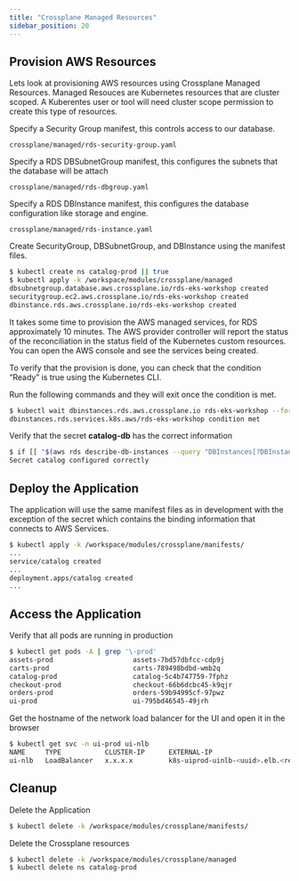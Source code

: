 ```yaml
---
title: "Crossplane Managed Resources"
sidebar_position: 20
---
```



## Provision AWS Resources

Lets look at provisioning AWS resources using Crossplane Managed Resources.
Managed Resouces are Kubernetes resources that are cluster scoped.
A Kuberentes user or tool will need cluster scope permission to create this type of resources.

Specify a Security Group manifest, this controls access to our database.
```file
crossplane/managed/rds-security-group.yaml
```
Specify a RDS DBSubnetGroup manifest, this configures the subnets that the database will be attach
```file
crossplane/managed/rds-dbgroup.yaml
```
Specify a RDS DBInstance manifest, this configures the database configuration like storage and engine.
```file
crossplane/managed/rds-instance.yaml
```

Create SecurityGroup, DBSubnetGroup, and DBInstance using the manifest files.
```bash
$ kubectl create ns catalog-prod || true
$ kubectl apply -k /workspace/modules/crossplane/managed
dbsubnetgroup.database.aws.crossplane.io/rds-eks-workshop created
securitygroup.ec2.aws.crossplane.io/rds-eks-workshop created
dbinstance.rds.aws.crossplane.io/rds-eks-workshop created
```

It takes some time to provision the AWS managed services, for RDS approximately 10 minutes. The AWS provider controller will report the status of the reconciliation in the status field of the Kubernetes custom resources.  
You can open the AWS console and see the services being created.

To verify that the provision is done, you can check that the condition “Ready” is true using the Kubernetes CLI.

Run the following commands and they will exit once the condition is met.
```bash timeout=1200
$ kubectl wait dbinstances.rds.aws.crossplane.io rds-eks-workshop --for=condition=Ready --timeout=20m
dbinstances.rds.services.k8s.aws/rds-eks-workshop condition met
```

Verify that the secret **catalog-db** has the correct information
```bash
$ if [[ "$(aws rds describe-db-instances --query "DBInstances[?DBInstanceIdentifier == 'rds-eks-workshop'].Endpoint.Address" --output text)" ==  "$(kubectl get secret catalog-db -o go-template='{{.data.endpoint|base64decode}}' -n catalog-prod)" ]]; then echo "Secret catalog configured correctly"; else echo "Error Catalo misconfigured"; false; fi
Secret catalog configured correctly
```


## Deploy the Application

The application will use the same manifest files as in development with the exception of the secret which contains the binding information that connects to AWS Services.

```bash
$ kubectl apply -k /workspace/modules/crossplane/manifests/
...
service/catalog created
...
deployment.apps/catalog created
...
```

## Access the Application

Verify that all pods are running in production

```bash
$ kubectl get pods -A | grep '\-prod'
assets-prod                    assets-7bd57dbfcc-cdp9j                         1/1     Running   0              1m
carts-prod                     carts-789498bdbd-wmb2q                          1/1     Running   0              1m
catalog-prod                   catalog-5c4b747759-7fphz                        1/1     Running   0              1m
checkout-prod                  checkout-66b6dcbc45-k9qjr                       1/1     Running   0              1m
orders-prod                    orders-59b94995cf-97pwz                         1/1     Running   0              1m
ui-prod                        ui-795bd46545-49jrh                             1/1     Running   0              1m
```

Get the hostname of the network load balancer for the UI and open it in the browser

```bash
$ kubectl get svc -n ui-prod ui-nlb
NAME     TYPE           CLUSTER-IP      EXTERNAL-IP                                           PORT(S)        AGE
ui-nlb   LoadBalancer   x.x.x.x         k8s-uiprod-uinlb-<uuid>.elb.<region>.amazonaws.com    80:32028/TCP   111m
```


## Cleanup

Delete the Application
```bash timeout=600
$ kubectl delete -k /workspace/modules/crossplane/manifests/
```
Delete the Crossplane resources
```bash timeout=600
$ kubectl delete -k /workspace/modules/crossplane/managed
$ kubectl delete ns catalog-prod
```
